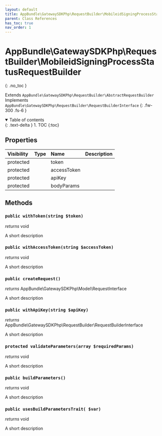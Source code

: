 ```yaml
---
layout: default
title: AppBundle\GatewaySDKPhp\RequestBuilder\MobileidSigningProcessStatusRequestBuilder
parent: Class References
has_toc: true
nav_order: 1
---
```


# AppBundle\GatewaySDKPhp\RequestBuilder\MobileidSigningProcessStatusRequestBuilder
{: .no_toc }

Extends `AppBundle\GatewaySDKPhp\RequestBuilder\AbstractRequestBuilder` <br> Implements `AppBundle\GatewaySDKPhp\RequestBuilder\RequestBuilderInterface`
{: .fw-300 .fs-6 }

<details open markdown="block">
  <summary>
    Table of contents
  </summary>
  {: .text-delta }
1. TOC
{:toc}
</details>

## Properties

| Visibility | Type | Name | Description |
| :--- | :--- | :--- | :--- |
| protected |  | token |  |
| protected |  | accessToken |  |
| protected |  | apiKey |  |
| protected |  | bodyParams |  |


## Methods

### `public withToken(string $token)`

*returns* void

A short description

### `public withAccessToken(string $accessToken)`

*returns* void

A short description

### `public createRequest()`

*returns* AppBundle\GatewaySDKPhp\Model\RequestInterface

A short description

### `public withApiKey(string $apiKey)`

*returns* AppBundle\GatewaySDKPhp\RequestBuilder\RequestBuilderInterface

A short description

### `protected validateParameters(array $requiredParams)`

*returns* void

A short description

### `public buildParameters()`

*returns* void

A short description

### `public usesBuildParametersTrait( $var)`

*returns* void

A short description

